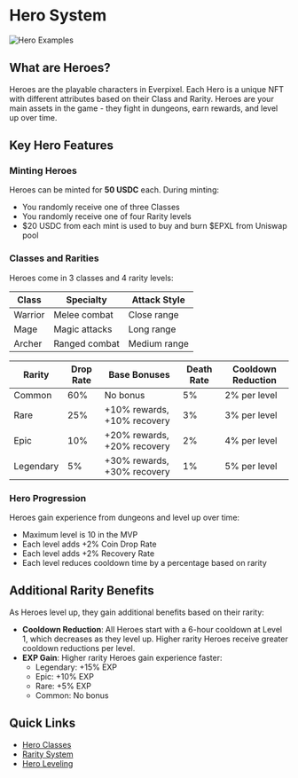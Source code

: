 # Hero System

![Hero Examples](https://placeholder.com/wp-content/uploads/2018/10/placeholder.png)

## What are Heroes?

Heroes are the playable characters in Everpixel. Each Hero is a unique NFT with different attributes based on their Class and Rarity. Heroes are your main assets in the game - they fight in dungeons, earn rewards, and level up over time.

## Key Hero Features

### Minting Heroes

Heroes can be minted for **50 USDC** each. During minting:
- You randomly receive one of three Classes
- You randomly receive one of four Rarity levels
- $20 USDC from each mint is used to buy and burn $EPXL from Uniswap pool

### Classes and Rarities

Heroes come in 3 classes and 4 rarity levels:

| Class | Specialty | Attack Style |
|-------|-----------|--------------|
| Warrior | Melee combat | Close range |
| Mage | Magic attacks | Long range |
| Archer | Ranged combat | Medium range |

| Rarity | Drop Rate | Base Bonuses | Death Rate | Cooldown Reduction |
|--------|-----------|--------------|------------|-------------------|
| Common | 60% | No bonus | 5% | 2% per level |
| Rare | 25% | +10% rewards, +10% recovery | 3% | 3% per level |
| Epic | 10% | +20% rewards, +20% recovery | 2% | 4% per level |
| Legendary | 5% | +30% rewards, +30% recovery | 1% | 5% per level |

### Hero Progression

Heroes gain experience from dungeons and level up over time:
- Maximum level is 10 in the MVP
- Each level adds +2% Coin Drop Rate
- Each level adds +2% Recovery Rate
- Each level reduces cooldown time by a percentage based on rarity

## Additional Rarity Benefits

As Heroes level up, they gain additional benefits based on their rarity:

- **Cooldown Reduction**: All Heroes start with a 6-hour cooldown at Level 1, which decreases as they level up. Higher rarity Heroes receive greater cooldown reductions per level.
- **EXP Gain**: Higher rarity Heroes gain experience faster:
    - Legendary: +15% EXP
    - Epic: +10% EXP
    - Rare: +5% EXP
    - Common: No bonus

## Quick Links
- [Hero Classes](classes.md)
- [Rarity System](rarities.md)
- [Hero Leveling](leveling.md)